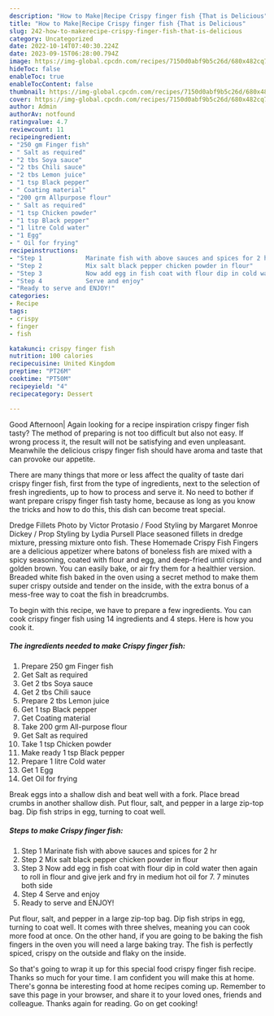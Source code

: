 ```yaml
---
description: "How to Make|Recipe Crispy finger fish {That is Delicious"
title: "How to Make|Recipe Crispy finger fish {That is Delicious"
slug: 242-how-to-makerecipe-crispy-finger-fish-that-is-delicious
category: Uncategorized
date: 2022-10-14T07:40:30.224Z
date: 2023-09-15T06:28:00.794Z
image: https://img-global.cpcdn.com/recipes/7150d0abf9b5c26d/680x482cq70/crispy-finger-fish-recipe-main-photo.jpg
hideToc: false
enableToc: true
enableTocContent: false
thumbnail: https://img-global.cpcdn.com/recipes/7150d0abf9b5c26d/680x482cq70/crispy-finger-fish-recipe-main-photo.jpg
cover: https://img-global.cpcdn.com/recipes/7150d0abf9b5c26d/680x482cq70/crispy-finger-fish-recipe-main-photo.jpg
author: Admin
authorAv: notfound
ratingvalue: 4.7
reviewcount: 11
recipeingredient:
- "250 gm Finger fish"
- " Salt as required"
- "2 tbs Soya sauce"
- "2 tbs Chili sauce"
- "2 tbs Lemon juice"
- "1 tsp Black pepper"
- " Coating material"
- "200 grm Allpurpose flour"
- " Salt as required"
- "1 tsp Chicken powder"
- "1 tsp Black pepper"
- "1 litre Cold water"
- "1 Egg"
- " Oil for frying"
recipeinstructions:
- "Step 1            Marinate fish with above sauces and spices for 2 hr"
- "Step 2            Mix salt black pepper chicken powder in flour"
- "Step 3            Now add egg in fish coat with flour dip in cold water then again to roll in flour and give jerk and fry in medium hot oil for 7. 7 minutes both side"
- "Step 4            Serve and enjoy"
- "Ready to serve and ENJOY!"
categories:
- Recipe
tags:
- crispy
- finger
- fish

katakunci: crispy finger fish 
nutrition: 100 calories
recipecuisine: United Kingdom
preptime: "PT26M"
cooktime: "PT50M"
recipeyield: "4"
recipecategory: Dessert

---
```



Good Afternoon| Again looking for a recipe inspiration crispy finger fish tasty? The method of preparing is not too difficult but also not easy. If wrong process it, the result will not be satisfying and even unpleasant. Meanwhile the delicious crispy finger fish should have aroma and taste that can provoke our appetite.






There are many things that more or less affect the quality of taste dari crispy finger fish, first from the type of ingredients, next to the selection of fresh ingredients, up to how to process and serve it. No need to bother if want prepare crispy finger fish tasty home, because as long as you know the tricks and how to do this, this dish can become treat  special.


Dredge Fillets Photo by Victor Protasio / Food Styling by Margaret Monroe Dickey / Prop Styling by Lydia Pursell Place seasoned fillets in dredge mixture, pressing mixture onto fish. These Homemade Crispy Fish Fingers are a delicious appetizer where batons of boneless fish are mixed with a spicy seasoning, coated with flour and egg, and deep-fried until crispy and golden brown. You can easily bake, or air fry them for a healthier version. Breaded white fish baked in the oven using a secret method to make them super crispy outside and tender on the inside, with the extra bonus of a mess-free way to coat the fish in breadcrumbs.


To begin with this recipe, we have to prepare a few ingredients. You can cook crispy finger fish using 14 ingredients and 4 steps. Here is how you cook it.

<!--inarticleads1-->

##### The ingredients needed to make Crispy finger fish:

1. Prepare 250 gm Finger fish
1. Get  Salt as required
1. Get 2 tbs Soya sauce
1. Get 2 tbs Chili sauce
1. Prepare 2 tbs Lemon juice
1. Get 1 tsp Black pepper
1. Get  Coating material
1. Take 200 grm All-purpose flour
1. Get  Salt as required
1. Take 1 tsp Chicken powder
1. Make ready 1 tsp Black pepper
1. Prepare 1 litre Cold water
1. Get 1 Egg
1. Get  Oil for frying


Break eggs into a shallow dish and beat well with a fork. Place bread crumbs in another shallow dish. Put flour, salt, and pepper in a large zip-top bag. Dip fish strips in egg, turning to coat well. 

<!--inarticleads2-->

##### Steps to make Crispy finger fish:

1. Step 1            Marinate fish with above sauces and spices for 2 hr
1. Step 2            Mix salt black pepper chicken powder in flour
1. Step 3            Now add egg in fish coat with flour dip in cold water then again to roll in flour and give jerk and fry in medium hot oil for 7. 7 minutes both side
1. Step 4            Serve and enjoy
1. Ready to serve and ENJOY!

Put flour, salt, and pepper in a large zip-top bag. Dip fish strips in egg, turning to coat well. It comes with three shelves, meaning you can cook more food at once. On the other hand, if you are going to be baking the fish fingers in the oven you will need a large baking tray. The fish is perfectly spiced, crispy on the outside and flaky on the inside. 

So that's going to wrap it up for this special food crispy finger fish recipe. Thanks so much for your time. I am confident you will make this at home. There's gonna be interesting food at home recipes coming up. Remember to save this page in your browser, and share it to your loved ones, friends and colleague. Thanks again for reading. Go on get cooking!
